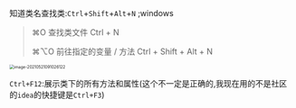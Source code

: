知道类名查找类:`Ctrl`+`Shift`+`Alt`+`N` ;windows

> ⌘O 查找类文件 Ctrl + N
>
> ⌘⌥O 前往指定的变量 / 方法 Ctrl + Shift + Alt + N



<img src="/Users/zyw/Library/Application Support/typora-user-images/image-20210521091026122.png" alt="image-20210521091026122" style="zoom:50%;" />

`Ctrl+F12`:展示类下的所有方法和属性(这个不一定是正确的,我现在用的不是社区的`idea`的快捷键是`Ctrl+F3`)